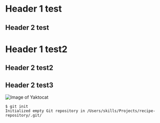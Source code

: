 # Header 1 test
## Header 2 test
# Header 1 test2
## Header 2 test2
## Header 2 test3

![Image of Yaktocat](https://octodex.github.com/images/yaktocat.png)

```
$ git init
Initialized empty Git repository in /Users/skills/Projects/recipe-repository/.git/
```
